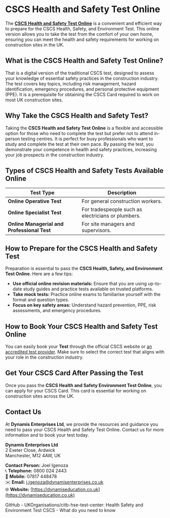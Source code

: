 # CSCS Health and Safety Test Online

The [**CSCS Health and Safety Test Online**](https://dynamiseducation.co.uk/cscs-test-manchester/) is a convenient and efficient way to prepare for the CSCS Health, Safety, and Environment Test. This online version allows you to take the test from the comfort of your own home, ensuring you can meet the health and safety requirements for working on construction sites in the UK.

## What is the CSCS Health and Safety Test Online?

That is a digital version of the traditional CSCS test, designed to assess your knowledge of essential safety practices in the construction industry. The test covers key topics, including risk management, hazard identification, emergency procedures, and personal protective equipment (PPE). It is a prerequisite for obtaining the CSCS Card required to work on most UK construction sites.

## Why Take the CSCS Health and Safety Test?

Taking the **CSCS Health and Safety Test Online** is a flexible and accessible option for those who need to complete the test but prefer not to attend in-person testing centres. It is perfect for busy professionals who want to study and complete the test at their own pace. By passing the test, you demonstrate your competence in health and safety practices, increasing your job prospects in the construction industry.

## Types of CSCS Health and Safety Tests Available Online

| Test Type                            | Description                                                                      |
| ------------------------------------ | -------------------------------------------------------------------------------- |
| **Online Operative Test**            | For general construction workers.                                                |
| **Online Specialist Test**           | For tradespeople such as electricians or plumbers.                               |
| **Online Managerial and Professional Test** | For site managers and supervisors.                                              |

## How to Prepare for the CSCS Health and Safety Test

Preparation is essential to pass the **CSCS Health, Safety, and Environment Test Online**. Here are a few tips:

- **Use official online revision materials:** Ensure that you are using up-to-date study guides and practice tests available on trusted platforms.
- **Take mock tests:** Practice online exams to familiarise yourself with the format and question types.
- **Focus on key safety areas:** Understand hazard prevention, PPE, risk assessments, and emergency procedures.

## How to Book Your CSCS Health and Safety Test Online

You can easily book your **Test** through the official CSCS website or [an accredited test provider](https://dynamiseducation.co.uk/cscs-test-manchester/). Make sure to select the correct test that aligns with your role in the construction industry.

## Get Your CSCS Card After Passing the Test

Once you pass the **CSCS Health and Safety Environment Test Online**, you can apply for your CSCS Card. This card is essential for working on construction sites across the UK.

## Contact Us

At **Dynamis Enterprises Ltd**, we provide the resources and guidance you need to pass your CSCS Health and Safety Test Online. Contact us for more information and to book your test today.

**Dynamis Enterprises Ltd**  
2 Exeter Close, Ardwick  
Manchester, M12 4AW, UK  

**Contact Person:** Joel Igenoza  
📞 **Telephone:** 0800 024 2443  
📱 **Mobile:** 07817 448478  
✉️ **Email:** [j.igenoza@dynamisenterprises.co.uk](mailto:j.igenoza@dynamisenterprises.co.uk)  
🌐 **Website:** [https://dynamiseducation.co.uk](https://dynamiseducation.co.uk)

GitHub - UKOrganisations/citb-hse-test-center: Health Safety and Environment Test CSCS - What do you need to know
